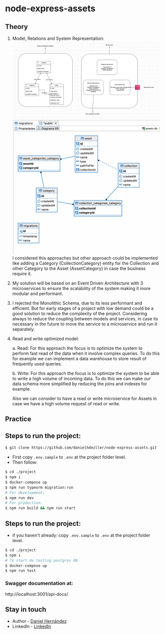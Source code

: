 # node-express-assets

## Theory

1. Model, Relations and System Representation:
   ![Alt text](image.png)
   ![Alt text](image-1.png)
   I considered this approaches but other approach could be implemented like adding a Category (CollectionCategory) entity for the Collection and other Category to the Asset (AssetCategory) in case the business require it.
2. My solution will be based on an Event Driven Architecture with 3 microservices to ensure the scalability of the system making it more modular and performant.

3. I rejected the Monolithic Schema, due to its less performant and efficient. But for early stages of a project with low demand could be a good solution to reduce the complexity of the project. Considering always to reduce the coupling between models and services, in case its necessary in the future to move the service to a microservice and run it separately.

4. Read and write optimized model:

   a. Read: For this approach the focus is to optimize the system to perform fast read of the data when it involve complex queries. To do this for example we can implement a data warehouse to store result of frequently used queries.

   b. Write: For this approach the focus is to optimize the system to be able to write a high volume of incoming data. To do this we can make our data schema more simplified by reducing the joins and indexes for example.

   Also we can consider to have a read or write microservice for Assets in case we have a high volume request of read or write.

## Practice

## Steps to run the project:

```bash
$ git clone https://github.com/danielhdezller/node-express-assets.git
```

- First copy `.env.sample` to `.env` at the project folder level.
- Then follow:

```bash
$ cd ./project
$ npm i
$ docker-compose up
$ npm run typeorm migration:run
# For development:
$ npm run dev
# For production:
$ npm run build && npm run start
```

## Steps to run the project:

- if you haven't already: copy `.env.sample` to `.env` at the project folder level.

```bash
$ cd ./project
$ npm i
# To start de testing postgres DB
$ docker-compose up
$ npm run test
```

### Swagger documentation at:

http://localhost:3001/api-docs/

## Stay in touch

- Author - [Daniel Hernández](https://github.com/danielhdezller)
- LinkedIn - [LinkedIn](https://www.linkedin.com/in/daniel-hernandez-ller/)
